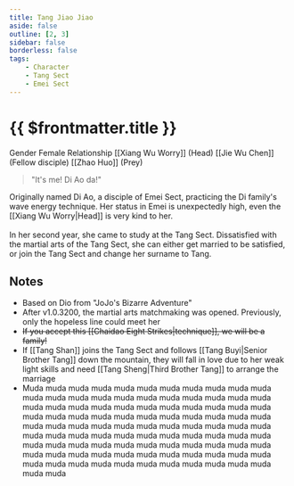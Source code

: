 ```yaml
---
title: Tang Jiao Jiao
aside: false
outline: [2, 3]
sidebar: false
borderless: false
tags:
    - Character
    - Tang Sect
    - Emei Sect
---
```


# {{ $frontmatter.title }}

<ChTabs position="bottom">
    <ChTab title="Di Ao">
        <Ch
            src='/images/characters/big_trainee_girl_1/normal2.webp' 
            position='right'/>
        <ChName nameZh='狄傲' nameEn='Di Ao' position='right' />
        <ChTable>
            <ChTr>
                <ChTd isTitle=true>
                    Gender
                </ChTd>
                <ChTd>
                    Female
                </ChTd>
            </ChTr>
            <ChTr>
                <ChTd isTitle=true position='center'>
                    Relationship
                </ChTd>
            </ChTr>
            <ChTr>
                <ChTd position='center'>
                    [[Xiang Wu Worry]] (Head)
                </ChTd>
            </ChTr>
            <ChTr>
                <ChTd position='center'>
                    [[Jie Wu Chen]] (Fellow disciple)
                </ChTd>
            </ChTr>
            <ChTr>
                <ChTd position='center'>
                    [[Zhao Huo]] (Prey)
                </ChTd>
            </ChTr>
        </ChTable>
    </ChTab>
    <ChTab title="Jojo Pose">
        <Ch 
            src='/images/characters/big_trainee_girl_1/jojo2.webp' 
            position='right' />
        <ChName
            nameZh='JOJO立'
            nameEn='Jojo Pose'/>
    </ChTab>
    <ChTab title="Tang Jiao Jiao">
        <Ch 
            src='/images/characters/big_trainee_girl_1/normal.webp' 
            position='right' />
        <ChName
            nameZh='唐嬌嬌'
            nameEn='Tang Jiao Jiao'/>
    </ChTab>
    <ChTab title="Jojo Pose 2">
        <Ch 
            src='/images/characters/big_trainee_girl_1/jojo.webp' 
            position='right' />
        <ChName
            nameZh='JOJO立'
            nameEn='Jojo Pose'/>
    </ChTab>
</ChTabs>

> "It's me! Di Ao da!"

Originally named Di Ao, a disciple of Emei Sect, practicing the Di family's wave energy technique. Her status in Emei is unexpectedly high, even the [[Xiang Wu Worry|Head]] is very kind to her.
<br><br>
In her second year, she came to study at the Tang Sect. Dissatisfied with the martial arts of the Tang Sect, she can either <EndIcon no="50">get married</EndIcon> to be satisfied, or join the Tang Sect and change her surname to Tang.

## Notes

-   Based on Dio from "JoJo's Bizarre Adventure"
-   After v1.0.3200, the martial arts matchmaking was opened. Previously, only the hopeless line could meet her
-   ~~If you accept this [[Chaidao Eight Strikes|technique]], we will be a family!~~
-   If [[Tang Shan]] joins the Tang Sect and follows [[Tang Buyi|Senior Brother Tang]] down the mountain, they will fall in love due to her weak light skills and need [[Tang Sheng|Third Brother Tang]] to arrange the marriage
-   Muda muda muda muda muda muda muda muda muda muda muda muda muda muda muda muda muda muda muda muda muda muda muda muda muda muda muda muda muda muda muda muda muda muda muda muda muda muda muda muda muda muda muda muda muda muda muda muda muda muda muda muda muda muda muda muda muda muda muda muda muda muda muda muda muda muda muda muda muda muda muda muda muda muda muda muda muda muda muda muda muda muda muda muda muda muda muda muda muda muda muda muda muda muda muda muda muda muda muda muda muda